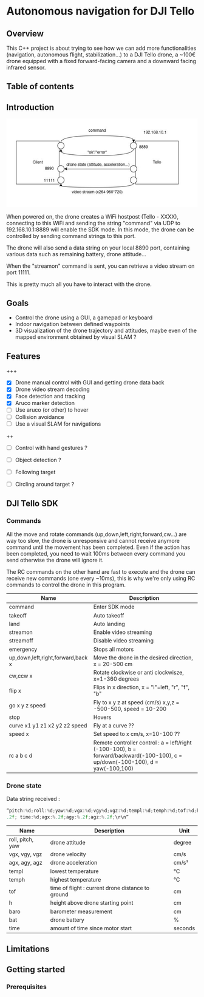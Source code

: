 # Autonomous navigation for DJI Tello

## Overview

This C++ project is about trying to see how we can add more functionalities (navigation, autonomous flight, stabilization...) to a DJI Tello drone, a ~100€ drone equipped with a fixed forward-facing camera and a downward facing infrared sensor.

## Table of contents

## Introduction

![tello diagram](doc/tello2.jpg)

When powered on, the drone creates a WiFi hostpost (Tello - XXXX), connecting to this WiFi and sending the string "command" via UDP to 192.168.10.1:8889 will enable the SDK mode. In this mode, the drone can be controlled by sending command strings to this port.

The drone will also send a data string on your local 8890 port, containing various data such as remaining battery, drone attitude...

When the "streamon" command is sent, you can retrieve a video stream on port 11111.

This is pretty much all you have to interact with the drone.


## Goals

- Control the drone using a GUI, a gamepad or keyboard
- Indoor navigation between defined waypoints
- 3D visualization of the drone trajectory and attitudes, maybe even of the mapped environment obtained by visual SLAM ?

## Features 

+++

- [x] Drone manual control with GUI and getting drone data back
- [x] Drone video stream decoding
- [x] Face detection and tracking
- [x] Aruco marker detection
- [ ] Use aruco (or other) to hover
- [ ] Collision avoidance
- [ ] Use a visual SLAM for navigations

++

- [ ] Control with hand gestures ?
- [ ] Object detection ?
- [ ] Following target
- [ ] Circling around target ?




## DJI Tello SDK


### Commands

All the move and rotate commands (up,down,left,right,forward,cw...) are way too slow, the drone is unresponsive and cannot receive anymore command until the movement has been completed. Even if the action has been completed, you need to wait 100ms between every command you send otherwise the drone will ignore it. 

The RC commands on the other hand are fast to execute and the drone can receive new commands (one every ~10ms), this is why we're only using RC commands to control the drone in this program.

| Name | Description |
|------|-------------|
| command | Enter SDK mode |
| takeoff | Auto takeoff |
| land | Auto landing |
| streamon | Enable video streaming |
| streamoff | Disable video streaming |
| emergency | Stops all motors |
| up,down,left,right,forward,back x | Move the drone in the desired direction, x = 20-500 cm |
| cw,ccw x | Rotate clockwise or anti clockwisze, x=1-360 degrees |
| flip x | Flips in x direction, x = "l"=left, "r", "f", "b" |
| go x y z speed | Fly to x y z at speed (cm/s) x,y,z = -500-500, speed = 10-200 |
| stop  | Hovers |
| curve x1 y1 z1 x2 y2 z2 speed | Fly at a curve ?? |
| speed x  | Set speed to x cm/s, x=10-100 ?? |
| rc a b c d  | Remote controller control : a = left/right (-100-100), b = forward/backward(-100-100), c = up/down(-100-100), d = yaw(-100,100) |

### Drone state

Data string received : 
``` C
“pitch:%d;roll:%d;yaw:%d;vgx:%d;vgy%d;vgz:%d;templ:%d;temph:%d;tof:%d;h:%d;bat:%d;baro:%
.2f; time:%d;agx:%.2f;agy:%.2f;agz:%.2f;\r\n”
```

| Name | Description | Unit |
|------|-------------|------|
| roll, pitch, yaw | drone attitude           | degree |
| vgx, vgy, vgz| drone velocity             | cm/s |
| agx, agy, agz| drone acceleration             | cm/s²|
| templ  | lowest temperature             | °C |
| temph  | highest temperature             | °C |
| tof  | time of flight : current drone distance to ground            | cm |
| h  | height above drone starting point         | cm |
| baro  | barometer measurement         | cm |
| bat | drone battery         | % |
| time | amount of time since motor start         | seconds |


## Limitations

## Getting started

### Prerequisites

